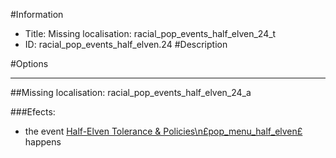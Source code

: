 #Information
 - Title: Missing localisation: racial_pop_events_half_elven_24_t
 - ID: racial_pop_events_half_elven.24
#Description

#Options

___
##Missing localisation: racial_pop_events_half_elven_24_a

###Efects:<ul><li>the event [Half-Elven Tolerance & Policies\n£pop_menu_half_elven£](../events/half_elven_tolerance_policies_npspop_menu_half_elvenps.md) happens</li></ul>
